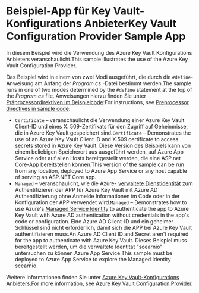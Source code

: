 # <a name="key-vault-configuration-provider-sample-app"></a><span data-ttu-id="4c708-101">Beispiel-App für Key Vault-Konfigurations Anbieter</span><span class="sxs-lookup"><span data-stu-id="4c708-101">Key Vault Configuration Provider Sample App</span></span>

<span data-ttu-id="4c708-102">In diesem Beispiel wird die Verwendung des Azure Key Vault Konfigurations Anbieters veranschaulicht.</span><span class="sxs-lookup"><span data-stu-id="4c708-102">This sample illustrates the use of the Azure Key Vault Configuration Provider.</span></span>

<span data-ttu-id="4c708-103">Das Beispiel wird in einem von zwei Modi ausgeführt, die durch die `#define`-Anweisung am Anfang der *Program.cs* -Datei bestimmt werden.</span><span class="sxs-lookup"><span data-stu-id="4c708-103">The sample runs in one of two modes determined by the `#define` statement at the top of the *Program.cs* file.</span></span> <span data-ttu-id="4c708-104">Anweisungen hierzu finden Sie unter [Präprozessordirektiven im Beispielcode](https://docs.microsoft.com/aspnet/core#preprocessor-directives-in-sample-code):</span><span class="sxs-lookup"><span data-stu-id="4c708-104">For instructions, see [Preprocessor directives in sample code](https://docs.microsoft.com/aspnet/core#preprocessor-directives-in-sample-code):</span></span>

* <span data-ttu-id="4c708-105">`Certificate` &ndash; veranschaulicht die Verwendung einer Azure Key Vault Client-ID und eines X. 509-Zertifikats für den Zugriff auf Geheimnisse, die in Azure Key Vault gespeichert sind.</span><span class="sxs-lookup"><span data-stu-id="4c708-105">`Certificate` &ndash; Demonstrates the use of an Azure Key Vault Client ID and X.509 certificate to access secrets stored in Azure Key Vault.</span></span> <span data-ttu-id="4c708-106">Diese Version des Beispiels kann von einem beliebigen Speicherort aus ausgeführt werden, auf Azure App Service oder auf allen Hosts bereitgestellt werden, die eine ASP.net Core-App bereitstellen können.</span><span class="sxs-lookup"><span data-stu-id="4c708-106">This version of the sample can be run from any location, deployed to Azure App Service or any host capable of serving an ASP.NET Core app.</span></span>
* <span data-ttu-id="4c708-107">`Managed` &ndash; veranschaulicht, wie die Azure- [verwaltete Dienstidentität](https://docs.microsoft.com/azure/active-directory/managed-identities-azure-resources/overview) zum Authentifizieren der APP für Azure Key Vault mit Azure AD Authentifizierung ohne Anmelde Informationen im Code oder in der Konfiguration der APP verwendet wird.</span><span class="sxs-lookup"><span data-stu-id="4c708-107">`Managed` &ndash; Demonstrates how to use Azure's [Managed Service Identity](https://docs.microsoft.com/azure/active-directory/managed-identities-azure-resources/overview) to authenticate the app to Azure Key Vault with Azure AD authentication without credentials in the app's code or configuration.</span></span> <span data-ttu-id="4c708-108">Eine Azure AD Client-ID und ein geheimer Schlüssel sind nicht erforderlich, damit sich die APP bei Azure Key Vault authentifizieren muss.</span><span class="sxs-lookup"><span data-stu-id="4c708-108">An Azure AD Client ID and Secret aren't required for the app to authenticate with Azure Key Vault.</span></span> <span data-ttu-id="4c708-109">Dieses Beispiel muss bereitgestellt werden, um die verwaltete Identität "scearnio" untersuchen zu können Azure App Service.</span><span class="sxs-lookup"><span data-stu-id="4c708-109">This sample must be deployed to Azure App Service to explore the Managed Identity scearnio.</span></span>

<span data-ttu-id="4c708-110">Weitere Informationen finden Sie unter [Azure Key Vault-Konfigurations Anbieters](https://docs.microsoft.com/aspnet/core/security/key-vault-configuration).</span><span class="sxs-lookup"><span data-stu-id="4c708-110">For more information, see [Azure Key Vault Configuration Provider](https://docs.microsoft.com/aspnet/core/security/key-vault-configuration).</span></span>
